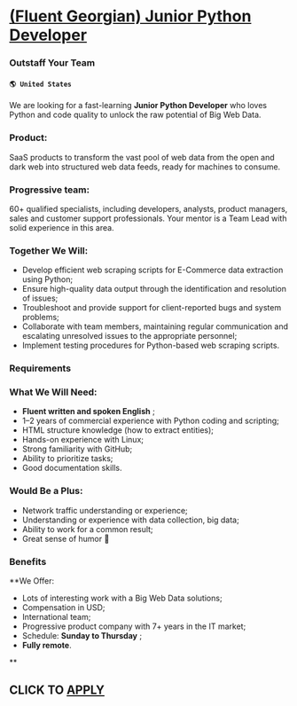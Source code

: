 # [(Fluent Georgian) Junior Python Developer](https://www.remotewlb.com/apply/fluent-georgian-junior-python-developer)  
### Outstaff Your Team  
#### `🌎 United States`  

We are looking for a fast-learning **Junior Python Developer** who loves Python and code quality to unlock the raw potential of Big Web Data.

### Product:

SaaS products to transform the vast pool of web data from the open and dark web into structured web data feeds, ready for machines to consume.

### Progressive team:

60+ qualified specialists, including developers, analysts, product managers, sales and customer support professionals. Your mentor is a Team Lead with solid experience in this area.

### Together We Will:

  * Develop efficient web scraping scripts for E-Commerce data extraction using Python;
  * Ensure high-quality data output through the identification and resolution of issues;
  * Troubleshoot and provide support for client-reported bugs and system problems;
  * Collaborate with team members, maintaining regular communication and escalating unresolved issues to the appropriate personnel;
  * Implement testing procedures for Python-based web scraping scripts.

### Requirements

### What We Will Need:

  *  **Fluent written and spoken English** ;
  * 1–2 years of commercial experience with Python coding and scripting; 
  * HTML structure knowledge (how to extract entities);
  * Hands-on experience with Linux;
  * Strong familiarity with GitHub;
  * Ability to prioritize tasks; 
  * Good documentation skills. 

### Would Be a Plus:

  * Network traffic understanding or experience; 
  * Understanding or experience with data collection, big data;
  * Ability to work for a common result;
  * Great sense of humor 🙂

### Benefits

 **We Offer:

  * Lots of interesting work with a Big Web Data solutions;
  * Compensation in USD;
  * International team;
  * Progressive product company with 7+ years in the IT market;
  * Schedule: **Sunday to Thursday** ;
  *  **Fully remote**.

**

  
## CLICK TO [APPLY](https://www.remotewlb.com/apply/fluent-georgian-junior-python-developer)

